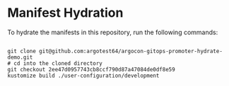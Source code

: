 
# Manifest Hydration

To hydrate the manifests in this repository, run the following commands:

```shell

git clone git@github.com:argotest64/argocon-gitops-promoter-hydrate-demo.git
# cd into the cloned directory
git checkout 2ee47d0957743cb8ccf790d87a47084de0df8e59
kustomize build ./user-configuration/development
```